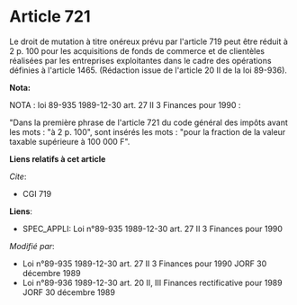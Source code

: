 # Article 721

Le droit de mutation à titre onéreux prévu par l'article 719 peut être réduit à 2 p. 100 pour les acquisitions de fonds de
commerce et de clientèles réalisées par les entreprises exploitantes dans le cadre des opérations définies à l'article 1465.
(Rédaction issue de l'article 20 II de la loi 89-936).

**Nota:**

NOTA : loi 89-935 1989-12-30 art. 27 II 3  Finances pour 1990 :

"Dans la première phrase de l'article 721 du code général des impôts avant les mots : "à 2 p. 100", sont insérés les mots :
"pour la fraction de la valeur taxable supérieure à 100 000 F".

**Liens relatifs à cet article**

_Cite_:

  - CGI 719

**Liens**:

  - SPEC_APPLI: Loi n°89-935 1989-12-30 art. 27 II 3  Finances pour 1990

_Modifié par_:

  - Loi n°89-935 1989-12-30 art. 27 II 3 Finances pour 1990 JORF 30 décembre 1989
  - Loi n°89-936 1989-12-30 art. 20 II, III Finances rectificative pour 1989 JORF 30 décembre 1989
